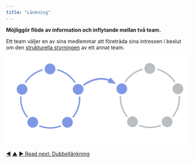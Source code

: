 ```yaml
---
title: "Länkning"
---
```



<strong>Möjliggör flöde av information och inflytande mellan två team.</strong>

Ett team väljer en av sina medlemmar att företräda sina intressen i beslut om den <a href="#" class="tooltip" title="Governance: The process of setting objectives and making and evolving decisions that guide people towards achieving those objectives.">strukturella styrningen</a> av ett annat team.

![One circle linked to another circle](img/structural-patterns/link.png)

<div class="bottom-nav">
<a href="role.html" title="Back to: Roll">◀</a> <a href="building-organizations.html" title="Up: Bygga organisationer">▲</a> <a href="double-linking.html" title="Read next: Dubbellänkning">▶ Read next: Dubbellänkning</a>
</div>


<script type="text/javascript">
Mousetrap.bind('g n', function() {
    window.location.href = 'double-linking.html';
    return false;
});
</script>

